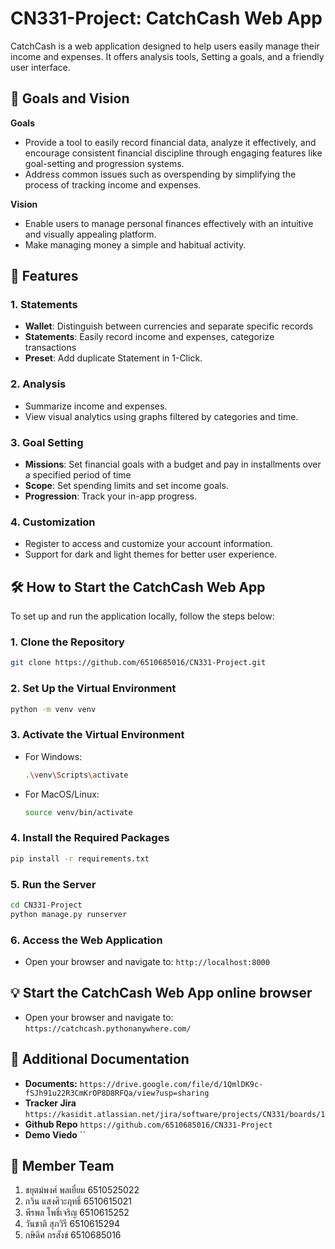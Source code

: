 # CN331-Project: CatchCash Web App

CatchCash is a web application designed to help users easily manage their income and expenses. It offers analysis tools, Setting a goals, and a friendly user interface.


## 🌟 Goals and Vision

**Goals**
- Provide a tool to easily record financial data, analyze it effectively, and encourage consistent financial discipline through engaging features like goal-setting and progression systems.
- Address common issues such as overspending by simplifying the process of tracking income and expenses.

**Vision**
- Enable users to manage personal finances effectively with an intuitive and visually appealing platform.
- Make managing money a simple and habitual activity.


## 🎯 Features

### 1. Statements
- **Wallet**: Distinguish between currencies and separate specific records
- **Statements**: Easily record income and expenses, categorize transactions
- **Preset**: Add duplicate Statement in 1-Click.

### 2. Analysis
- Summarize income and expenses.
- View visual analytics using graphs filtered by categories and time.

### 3. Goal Setting
- **Missions**: Set financial goals with a budget and pay in installments over a specified period of time
- **Scope**: Set spending limits and set income goals.
- **Progression**: Track your in-app progress.

### 4. Customization
- Register to access and customize your account information.
- Support for dark and light themes for better user experience.


## 🛠️ How to Start the CatchCash Web App

To set up and run the application locally, follow the steps below:

### 1. **Clone the Repository**
   ```bash
   git clone https://github.com/6510685016/CN331-Project.git
   ```

### 2. **Set Up the Virtual Environment**
   ```bash
   python -m venv venv
   ```

### 3. **Activate the Virtual Environment**
   - For Windows:
     ```bash
     .\venv\Scripts\activate
     ```
   - For MacOS/Linux:
     ```bash
     source venv/bin/activate
     ```

### 4. **Install the Required Packages**
   ```bash
   pip install -r requirements.txt
   ```

### 5. **Run the Server**
   ```bash
   cd CN331-Project
   python manage.py runserver
   ```

### 6. **Access the Web Application**
   - Open your browser and navigate to: `http://localhost:8000`

## 💡 Start the CatchCash Web App online browser
   - Open your browser and navigate to: `https://catchcash.pythonanywhere.com/`

## 📂 Additional Documentation

- **Documents:** `https://drive.google.com/file/d/1QmlDK9c-fSJh91u22R3CmKrOP8D8RFQa/view?usp=sharing`
- **Tracker Jira** `https://kasidit.atlassian.net/jira/software/projects/CN331/boards/1`
- **Github Repo** `https://github.com/6510685016/CN331-Project`
- **Demo Viedo** ``

## 👤 Member Team
1. ชยุตม์พงศ์ พลเยี่ยม 6510525022
2. กวิน แสงศิวะฤทธิ์ 6510615021
3. พีรพล โพธิ์เจริญ 6510615252
4. วันชาติ สุภวิรี 6510615294
5. กษิดิศ กรสังข์ 6510685016